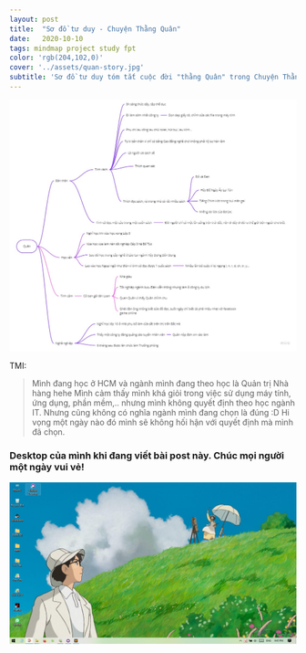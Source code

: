 ```yaml
---
layout: post
title:  "Sơ đồ tư duy - Chuyện Thằng Quân"
date:   2020-10-10
tags: mindmap project study fpt
color: 'rgb(204,102,0)'
cover: '../assets/quan-story.jpg'
subtitle: 'Sơ đồ tư duy tóm tắt cuộc đời "thằng Quân" trong Chuyện Thằng Quân của Tony Buổi Sáng.'
---
```


![Quan Story](https://raw.githubusercontent.com/nameiscashier/nameiscashier.github.io/master/assets/quan-story.jpg)


TMI:
> Mình đang học ở HCM và ngành mình đang theo học là Quản trị Nhà hàng hehe
> Mình cảm thấy mình khá giỏi trong việc sử dụng máy tính, ứng dụng, phần mềm,.. nhưng mình không quyết định theo học ngành IT.
> Nhưng cũng không có nghĩa ngành mình đang chọn là đúng :D Hi vọng một ngày nào đó mình sẽ không hối hận với quyết định mà mình đã chọn. 

### Desktop của mình khi đang viết bài post này. Chúc mọi người một ngày vui vẻ!
![My desktop](https://raw.githubusercontent.com/nameiscashier/nameiscashier.github.io/master/assets/screenshot-2020-10-10-214549.png)